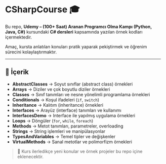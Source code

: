 # CSharpCourse 🎓

Bu repo, **Udemy – (100+ Saat) Aranan Programcı Olma Kampı (Python, Java, C#)** kursundaki **C# dersleri** kapsamında yazılan örnek kodları içermektedir.  

Amaç, kursta anlatılan konuları pratik yaparak pekiştirmek ve öğrenim sürecini kolaylaştırmaktır.

---

## 📂 İçerik


- **AbstractClasses** → Soyut sınıflar (abstract class) örnekleri  
- **Arrays** → Diziler ve çok boyutlu diziler örnekleri  
- **Classes** → Sınıf tanımları ve nesne yönelimli programlama örnekleri  
- **Conditionals** → Koşul ifadeleri (`if`, `switch`)  
- **Inheritance** → Kalıtım (inheritance) örnekleri  
- **Interfaces** → Arayüz (interface) tanımları ve kullanımı  
- **InterfacesDemo** → Interface ile yapılmış uygulama örnekleri  
- **Loops** → Döngüler (`for`, `while`, `foreach`)  
- **Methods** → Metot tanımları, parametreler, overloading  
- **Strings** → String işlemleri ve manipülasyonlar  
- **TypesAndVariables** → Temel tipler ve değişkenler  
- **VirtualMethods** → Sanal metotlar ve polimorfizm örnekleri  

> 📌 Kurs ilerledikçe yeni konular ve örnek projeler bu repo içine eklenecektir.


